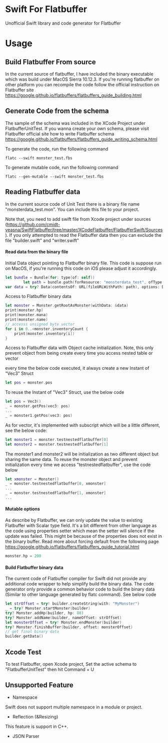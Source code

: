 # Swift For Flatbuffer
Unofficial Swift library and code generator for Flatbuffer

# Usage

## Build Flatbuffer From source

In the current source of flatbuffer, I have included the binary executable which was build under MacOS Sierra 10.12.3. If you're running flatbuffer on other platform you can recompile the code follow the official instruction on Flatbuffer site https://google.github.io/flatbuffers/flatbuffers_guide_building.html

## Generate Code from the schema

The sample of the schema was included in the XCode Project under FlatbufferUnitTest. If you wanna create your own schema, please visit Flatbuffer official site how to write Flatbuffer schema https://google.github.io/flatbuffers/flatbuffers_guide_writing_schema.html

To generate the code, run the following command

```
flatc --swift monster_test.fbs
```

To generate mutable code, run the following command

```
flatc --gen-mutable --swift monster_test.fbs
```

## Reading Flatbuffer data

In the current source code of Unit Test there is a binary file name "monsterdata_test.mon". You can include this file to your project.

Note that, you need to add swift file from Xcode project under sources (https://github.com/cmidt-veasna/SwiftFlatbuffer/tree/master/XCodeFlatbuffer/FlatbufferSwift/Sources). If you only attempted to read the Flatbuffer data then you can exclude the file "builder.swift" and "writer.swift"

#### Read data from the binary file

Initial Data object pointing to Flatbuffer binary file. This code is suppose run on MacOS, if you're running this code on iOS please adjust it accordingly.

```swift
let bundle = Bundle(for: type(of: self))
        let path = bundle.path(forResource: "monsterdata_test", ofType: "mon")!
var data = try? Data(contentsOf: URL(fileURLWithPath: path), options: Data.ReadingOptions.alwaysMapped)
```

Access to Flatbuffer binary data

```swift
let monster = Monster.getRootAsMonster(withData: &data)
print(monster.hp)
print(monster.mana)
print(monster.name)
// accesss unsigned byte vector
for i in 0..<monster.inventoryCount {
    print(monster.inventory[i])
}
```

Access to Flatbuffer data with Object cache initialization. Note, this only prevent object from being create every time you access nested table or vector

every time the below code executed, it always create a new Instant of "Vec3" Struct

```swift
let pos = monster.pos
```

To reuse the Instant of "Vec3" Struct, use the below code

```swift
let pos = Vec3()
_ = monster.getPos(vec3: pos)
...
_ = monster1.getPos(vec3: pos)
```

As for vector, it's implemented with subscript which will be a little different, see the below code:

```swift
let monster1 = monster.testnestedflatbuffer[0]
let monster2 = monster.testnestedflatbuffer[1]
```

The monster1 and monster2 will be initialization as two different object but sharing the same data. To reuse the monster object and prevent initialization every time we access "testnestedflatbuffer", use the code below

```swift
let xmonster = Monster()
_ = monster.testnestedflatbuffer[0, xmonster]
...
_ = monster.testnestedflatbuffer[1, xmonster]
...
```

#### Mutable options

As describe by Flatbuffer, we can only update the value to existing Flatbuffer with Scalar type field. It's a bit different from other language as the code using properties setter which mean the setter will silence if the update was failed. This might be because of the properties does not exist in the binary buffer. Read more about forcing default from the following page https://google.github.io/flatbuffers/flatbuffers_guide_tutorial.html

```swift
monster.hp = 200
```

#### Build Flatbuffer binary data

The current code of Flatbuffer compiler for Swift did not provide any additional code wrapper to help simplify build the binary data. The code generator only provide a common behavior code to build the binary data (Similar to other language generated by flatc command). See below code

```swift
let strOffset = try! builder.createString(with: "MyMonster")
_ = try? Monster.startMonster(builder)
try? Monster.addHp(builder, hp: 80)
try? Monster.addName(builder, nameOffset: strOffset)
let monsterOffset = try! Monster.endMonster(builder)
try? Monster.finishBuffer(builder, offset: monsterOffset)
// get final binary data
builder.getData()
```

## Xcode Test

To test Flatbuffer, open Xcode project, Set the active schema to "FlatbufferUnitTest" then hit Command + U

## Unsupported Feature

- Namespace

Swift does not support multiple namespace in a module or project.

- Reflection (&Resizing)

This feature is support in C++.

- JSON Parser
